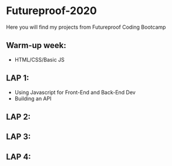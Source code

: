 # Futureproof-2020
Here you will find my projects from Futureproof Coding Bootcamp

## Warm-up week:
- HTML/CSS/Basic JS

## LAP 1:
- Using Javascript for Front-End and Back-End Dev
- Building an API

## LAP 2:

## LAP 3:

## LAP 4:
